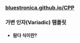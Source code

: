 ### [bluestronica.github.io/CPP](https://bluestronica.github.io/CPP)

### 가변 인자(Variadic) 템플릿
- #### 람다 식이란?